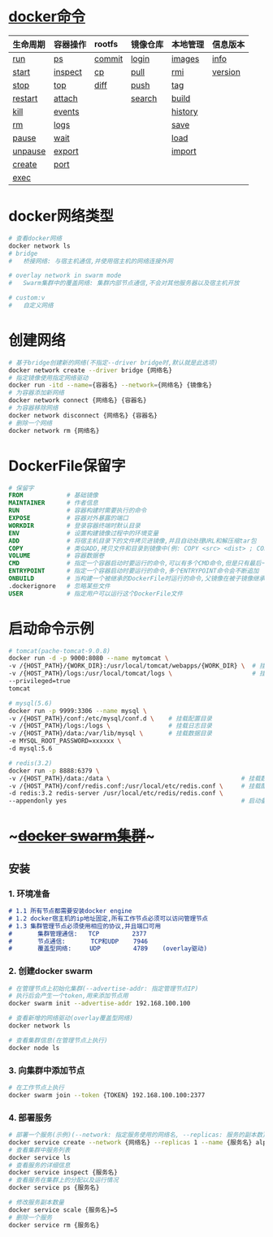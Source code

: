# [docker命令][docker命令]
生命周期  |容器操作 |rootfs  |镜像仓库 |本地管理|信息版本
:--------|:--------|:-------|:-------|:-------|:------
[run]    |[ps]     |[commit]|[login] |[images]|[info]
[start]  |[inspect]|[cp]    |[pull]  |[rmi]   |[version]
[stop]   |[top]    |[diff]  |[push]  |[tag]
[restart]|[attach] |        |[search]|[build]
[kill]   |[events] |        |        |[history]
[rm]     |[logs]   |        |        |[save]
[pause]  |[wait]   |        |        |[load]
[unpause]|[export] |        |        |[import]
[create] |[port]   |
[exec]   |

# docker网络类型
```bash
# 查看docker网络
docker network ls
# bridge
#   桥接网络: 与宿主机通信,并使用宿主机的网络连接外网

# overlay network in swarm mode
#   Swarm集群中的覆盖网络: 集群内部节点通信,不会对其他服务器以及宿主机开放

# custom:v
#   自定义网络
```

# 创建网络
```bash
# 基于bridge创建新的网络(不指定--driver bridge时,默认就是此选项)
docker network create --driver bridge {网络名}
# 指定镜像使用指定网络驱动
docker run -itd --name={容器名} --network={网络名} {镜像名}
# 为容器添加新网络
docker network connect {网络名} {容器名}
# 为容器移除网络
docker network disconnect {网络名} {容器名}
# 删除一个网络
docker network rm {网络名}
```

# DockerFile保留字
```DockerFile
# 保留字
FROM            # 基础镜像
MAINTAINER      # 作者信息
RUN             # 容器构建时需要执行的命令
EXPOSE          # 容器对外暴露的端口
WORKDIR         # 登录容器终端时默认目录
ENV             # 设置构建镜像过程中的环境变量
ADD             # 将宿主机目录下的文件拷贝进镜像,并且自动处理URL和解压缩tar包
COPY            # 类似ADD,拷贝文件和目录到镜像中(例: COPY <src> <dist> ; COPY ["<src>", "<dist>"])
VOLUME          # 容器数据卷
CMD             # 指定一个容器启动时要运行的命令,可以有多个CMD命令,但是只有最后一个生效
ENTRYPOINT      # 指定一个容器启动时要运行的命令,多个ENTRYPOINT命令会不断追加
ONBUILD         # 当构建一个被继承的DockerFile时运行的命令,父镜像在被子镜像继承后父镜像的ONBUILD被触发
.dockerignore   # 忽略某些文件
USER            # 指定用户可以运行这个DockerFile文件
```
# 启动命令示例
```bash
# tomcat(pache-tomcat-9.0.8)
docker run -d -p 9000:8080 --name mytomcat \
-v /{HOST_PATH}/{WORK_DIR}:/usr/local/tomcat/webapps/{WORK_DIR} \  # 挂载工程目录
-v /{HOST_PATH}/logs:/usr/local/tomcat/logs \                      # 挂载日志目录
--privileged=true
tomcat

# mysql(5.6)
docker run -p 9999:3306 --name mysql \
-v /{HOST_PATH}/conf:/etc/mysql/conf.d \    # 挂载配置目录
-v /{HOST_PATH}/logs:/logs \                # 挂载日志目录
-v /{HOST_PATH}/data:/var/lib/mysql \       # 挂载数据目录
-e MYSQL_ROOT_PASSWORD=xxxxxx \
-d mysql:5.6

# redis(3.2)
docker run -p 8888:6379 \
-v /{HOST_PATH}/data:/data \                                    # 挂载数据目录
-v /{HOST_PATH}/conf/redis.conf:/usr/local/etc/redis.conf \     # 挂载配置目录
-d redis:3.2 redis-server /usr/local/etc/redis/redis.conf \
--appendonly yes                                                # 启动备份
```

# ~~~[docker swarm集群](https://www.runoob.com/docker/docker-swarm.html)~~~
## 安装
### 1.  环境准备
```markdown
# 1.1 所有节点都需要安装docker engine
# 1.2 docker宿主机的ip地址固定,所有工作节点必须可以访问管理节点
# 1.3 集群管理节点必须使用相应的协议,并且端口可用
#       集群管理通信:   TCP         2377
#       节点通信:       TCP和UDP    7946
#       覆盖型网络:     UDP         4789    (overlay驱动)
```
### 2.  创建docker swarm
```bash
# 在管理节点上初始化集群(--advertise-addr: 指定管理节点IP)
# 执行后会产生一个token,用来添加节点用
docker swarm init --advertise-addr 192.168.100.100

# 查看新增的网络驱动(overlay覆盖型网络)
docker network ls

# 查看集群信息(在管理节点上执行)
docker node ls
```
### 3.  向集群中添加节点
```bash
# 在工作节点上执行
docker swarm join --token {TOKEN} 192.168.100.100:2377
```
### 4.  部署服务
```bash
# 部署一个服务(示例)(--network: 指定服务使用的网络名, --replicas: 服务的副本数)
docker service create --network {网络名} --replicas 1 --name {服务名} alpine ping docker.com
# 查看集群中服务列表
docker service ls
# 查看服务的详细信息
docker service inspect {服务名}
# 查看服务在集群上的分配以及运行情况
docker service ps {服务名}

# 修改服务副本数量
docker service scale {服务名}=5
# 删除一个服务
docker service rm {服务名}
```








<!-- URL LIST -->
[docker命令官方手册]: https://docs.docker.com/engine/reference/commandline/docker/ "docker命令官方手册"
[docker安装]: https://www.runoob.com/docker/centos-docker-install.html "docker安装"
[docker命令]: https://www.runoob.com/docker/docker-command-manual.html "docker命令"
[docker过滤参数]: https://www.runoob.com/docker/docker-ps-command.html#div-comment-43785 "docker命令 ps的过滤参数"
[docker命令手册]: https://www.kancloud.cn/woshigrey/docker/934967 "docker命令手册"
[docker命令手册(events)]: https://www.kancloud.cn/woshigrey/docker/935883 "events命令"
[run]:     https://docs.docker.com/engine/reference/run/                  "创建并启动容器"
[ps]:      https://docs.docker.com/engine/reference/commandline/ps/       "列出当前容器"
[commit]:  https://docs.docker.com/engine/reference/commandline/commit/   "从容器创建镜像"
[login]:   https://docs.docker.com/engine/reference/commandline/login/    "登陆到Docker镜像仓库"
[images]:  https://docs.docker.com/engine/reference/commandline/images/   "列出当前所有镜像"
[info]:    https://docs.docker.com/engine/reference/commandline/info/     "查看docker信息"
[start]:   https://docs.docker.com/engine/reference/commandline/start/    "启动容器"
[inspect]: https://docs.docker.com/engine/reference/commandline/inspect/  "获取容器元数据"
[cp]:      https://docs.docker.com/engine/reference/commandline/cp/       "复制文件"
[pull]:    https://docs.docker.com/engine/reference/commandline/pull/     "从仓库拉取镜像"
[rmi]:     https://docs.docker.com/engine/reference/commandline/rmi/      "删除镜像"
[version]: https://docs.docker.com/engine/reference/commandline/version/  "查看docker版本"
[stop]:    https://docs.docker.com/engine/reference/commandline/stop/     "停止容器(优雅停止)"
[top]:     https://docs.docker.com/engine/reference/commandline/top/      "查看容器内进程"
[diff]:    https://docs.docker.com/engine/reference/commandline/diff/     "检查容器里文件结构的更改"
[push]:    https://docs.docker.com/engine/reference/commandline/push/     "推送镜像到仓库"
[tag]:     https://docs.docker.com/engine/reference/commandline/tag/      "标记本地镜像"
[restart]: https://docs.docker.com/engine/reference/commandline/restart/  "重启容器"
[attach]:  https://docs.docker.com/engine/reference/commandline/attach/   "连接到容器"
[search]:  https://docs.docker.com/engine/reference/commandline/search/   "查找容器"
[build]:   https://docs.docker.com/engine/reference/commandline/build/    "使用Dockerfile创建镜像"
[kill]:    https://docs.docker.com/engine/reference/commandline/kill/     "强制停止容器"
[events]:  https://docs.docker.com/engine/reference/commandline/events/   "查看宿主机上容器发生的事件"
[history]: https://docs.docker.com/engine/reference/commandline/history/  "查看指定镜像的创建历史"
[rm]:      https://docs.docker.com/engine/reference/commandline/rm/       "删除容器"
[logs]:    https://docs.docker.com/engine/reference/commandline/logs/     "查看容器日志"
[save]:    https://docs.docker.com/engine/reference/commandline/save/     "将指定镜像保存成tar归档文件"
[pause]:   https://docs.docker.com/engine/reference/commandline/pause/    "暂停容器"
[wait]:    https://docs.docker.com/engine/reference/commandline/wait/     "阻塞容器直到停止,然后打印退出代码"
[load]:    https://docs.docker.com/engine/reference/commandline/load/     "导入使用save生成的容器归档文件"
[unpause]: https://docs.docker.com/engine/reference/commandline/unpause/  "复苏容器"
[export]:  https://docs.docker.com/engine/reference/commandline/export/   "将文件系统作为一个tar归档文件导出(不压缩)"
[import]:  https://docs.docker.com/engine/reference/commandline/import/   "从归档文件中创建镜像"
[create]:  https://docs.docker.com/engine/reference/commandline/create/   "创建但不运行容器"
[port]:    https://docs.docker.com/engine/reference/commandline/port/     "查看容器映射端口"
[exec]:    https://docs.docker.com/engine/reference/commandline/exec/     "在容器中执行命令"
<!-- URL LIST END -->
